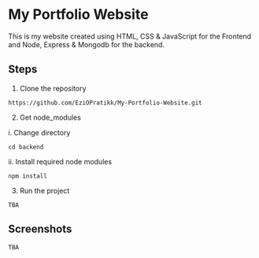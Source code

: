 # My Portfolio Website

This is my website created using HTML, CSS & JavaScript for the Frontend and Node, Express & Mongodb for the backend.

## Steps

1. Clone the repository

```
https://github.com/EziOPratikk/My-Portfolio-Website.git
```

2. Get node_modules

i. Change directory

```
cd backend
```

ii. Install required node modules

```
npm install
```

3. Run the project

```
TBA
```

## Screenshots
 
```
TBA
```